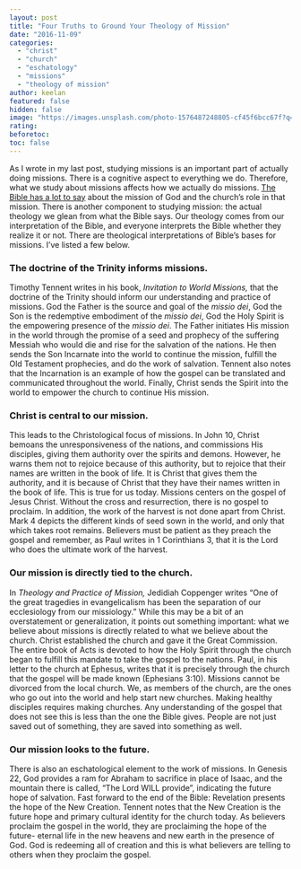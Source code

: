 ```yaml
---
layout: post
title: "Four Truths to Ground Your Theology of Mission"
date: "2016-11-09"
categories: 
  - "christ"
  - "church"
  - "eschatology"
  - "missions"
  - "theology of mission"
author: keelan
featured: false
hidden: false
image: "https://images.unsplash.com/photo-1576487248805-cf45f6bcc67f?q=80&w=2006&auto=format&fit=crop&ixlib=rb-4.0.3&ixid=M3wxMjA3fDB8MHxwaG90by1wYWdlfHx8fGVufDB8fHx8fA%3D%3D"
rating:
beforetoc:
toc: false
---
```


As I wrote in my last post, studying missions is an important part of actually doing missions. There is a cognitive aspect to everything we do. Therefore, what we study about missions affects how we actually do missions. [The Bible has a lot to say](http://blog.keelancook.com/2016/10/a-snapshot-biblical-theology-of-missions.html) about the mission of God and the church’s role in that mission. There is another component to studying mission: the actual theology we glean from what the Bible says. Our theology comes from our interpretation of the Bible, and everyone interprets the Bible whether they realize it or not. There are theological interpretations of Bible’s bases for missions. I’ve listed a few below.

### The doctrine of the Trinity informs missions.

Timothy Tennent writes in his book, _Invitation to World Missions,_ that the doctrine of the Trinity should inform our understanding and practice of missions. God the Father is the source and goal of the _missio dei_, God the Son is the redemptive embodiment of the _missio dei_, God the Holy Spirit is the empowering presence of the _missio dei_. The Father initiates His mission in the world through the promise of a seed and prophecy of the suffering Messiah who would die and rise for the salvation of the nations. He then sends the Son Incarnate into the world to continue the mission, fulfill the Old Testament prophecies, and do the work of salvation. Tennent also notes that the Incarnation is an example of how the gospel can be translated and communicated throughout the world. Finally, Christ sends the Spirit into the world to empower the church to continue His mission.

### Christ is central to our mission.

This leads to the Christological focus of missions. In John 10, Christ bemoans the unresponsiveness of the nations, and commissions His disciples, giving them authority over the spirits and demons. However, he warns them not to rejoice because of this authority, but to rejoice that their names are written in the book of life. It is Christ that gives them the authority, and it is because of Christ that they have their names written in the book of life. This is true for us today. Missions centers on the gospel of Jesus Christ. Without the cross and resurrection, there is no gospel to proclaim. In addition, the work of the harvest is not done apart from Christ. Mark 4 depicts the different kinds of seed sown in the world, and only that which takes root remains. Believers must be patient as they preach the gospel and remember, as Paul writes in 1 Corinthians 3, that it is the Lord who does the ultimate work of the harvest.

### Our mission is directly tied to the church.

In _Theology and Practice of Mission,_ Jedidiah Coppenger writes “One of the great tragedies in evangelicalism has been the separation of our ecclesiology from our missiology.” While this may be a bit of an overstatement or generalization, it points out something important: what we believe about missions is directly related to what we believe about the church. Christ established the church and gave it the Great Commission. The entire book of Acts is devoted to how the Holy Spirit through the church began to fulfill this mandate to take the gospel to the nations. Paul, in his letter to the church at Ephesus, writes that it is precisely through the church that the gospel will be made known (Ephesians 3:10). Missions cannot be divorced from the local church. We, as members of the church, are the ones who go out into the world and help start new churches. Making healthy disciples requires making churches. Any understanding of the gospel that does not see this is less than the one the Bible gives. People are not just saved out of something, they are saved into something as well.

### Our mission looks to the future.

There is also an eschatological element to the work of missions. In Genesis 22, God provides a ram for Abraham to sacrifice in place of Isaac, and the mountain there is called, “The Lord WILL provide”, indicating the future hope of salvation. Fast forward to the end of the Bible: Revelation presents the hope of the New Creation. Tennent notes that the New Creation is the future hope and primary cultural identity for the church today. As believers proclaim the gospel in the world, they are proclaiming the hope of the future- eternal life in the new heavens and new earth in the presence of God. God is redeeming all of creation and this is what believers are telling to others when they proclaim the gospel.
